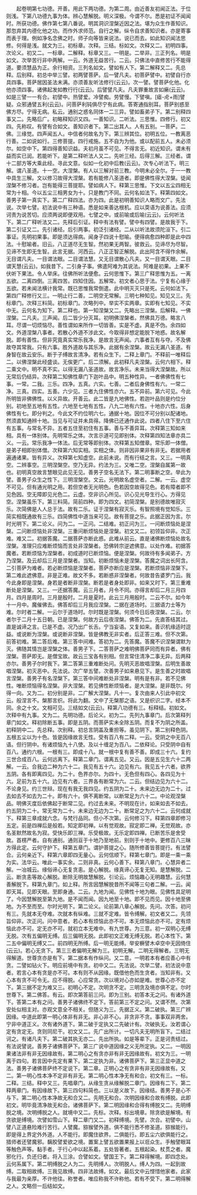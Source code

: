 <!-- { "loadSidebar": true } -->
　　起卷明第七功德。开善。用此下两功德。为第二周。由近善友初闻正法。于位则浅。下第八功德九事为体。辨心慧解脱。明义深极。今谓不尔。悉是初证不闻闻时。所获功德。佛作第七第八番说。明其洞识涅槃近因之法。堪为众生作善知识。那忽弃其内德化他之功。而作外求师范。自行之解。纵令自求善知识者。亦是寄事而表于理。例如净名念佛之时。师子向等皆来说法。说已而去。如此知识闻法思修。何得是浅。就文为三。初标章。次释。三结。标如文。次释又二。初明四事。次论义。初又二。一标章。二解释。标章又三。一明是。二举非。三正列名。明是如文。次举苦行非中两解。一云。外道无益苦行。二云。只佛法中直修苦行不能得道。要须慧品为正。余行相资。三列名如文。譬如有人下。第二解释又二。先总释。后别释。初总中举三譬。初两譬菩萨。后一譬凡夫。初菩萨譬中。初譬自行亦具四事。菩萨居因圣法未满。亦须善友听法修行(云云)。次一譬。譬菩萨化他。化他亦须四事。诸佛起发如教行行(云云)。后譬譬凡夫。凡夫罪重故言如癞(云云)。如是三譬一一有合。初譬中。热譬爱。冷譬痴。劳譬慢。下譬嗔。[瘧-虍+雨]譬疑。众邪通譬五利(云云)。问菩萨利钝俱尽宁有此病。答寄通指别耳。菩萨别惑至佛方尽。宁得无病。私云。通别之惑名同体一二三异。譬如畜弟子下。第二别释四事又二。先略后广。初略释知识又四。一善知识。二听法。三思惟。四修行。初又四。先称叹。有譬有合如文。善知识者下。第二出其人。人有五别。一菩萨。二佛。三缘觉。四声闻五人。中信者何故名为下。第三辨其位。初明五位。一教离恶行善。二如说如行。三修菩提。四行戒施。五不自为为他。或以配前五人。未必须尔。如空中下。第四得善知识益。夫初月虽不可见。不得言无。初近知识。谓未有益而实已润。若能听下。是第二释听法人又二。先听三经。后得三解。三经者。谓十二部方等大乘此经。寻此文意。似如一化初中后教(云云)。次专心听法下。明三解。谓八圣道。十一空。大涅槃。有人以三解对前三教。今明未必全尔。于一一教中具生三解。文以修习故得大涅槃。若有能修八圣道者。即是佛性得大涅槃。徒闻涅槃不修习者。岂有能得三菩提耶。譬如病人下。释第三思惟。下文以五尘四相无常为十相。今以五尘三相男女为十。只是教门不同。云何名如法下。释第四如文。善男子第一真实下。第二广释四法。亦为四。此是初明善知识人略而文广。先法说。次举七譬。初法说中有三种语。悉是如来善达根机。应以耎语为说善法。应须诃责为说苦切。应须两说即便双用。七譬之中。或前喻或后喻(云云)。云何听法下。第二广释听法又二。先释后引证。释中有法有譬。譬中有四譬。是故我于下。第二引证又二。先引诸经。后引两事。初泛引诸经。二从以听法故须陀洹下。引二事证。先明初果事。即是须达得病。闻身子四说十慰喻。便得病愈四种即是此中四法。十慰喻者。旧云。八正道尽无生智。然初果无两智。彼救云。见谛尽为尽智。见谛不生即无生智。此言无据。河西云。八正正智正解脱。此出阿含不得作余解。无目谓凡夫。一目谓法眼。二目谓法慧。又无目谓散心凡夫。又一目谓天眼。二目谓天慧(云云)。如我昔下。二引身子事。佛遣阿难为其说法。阿难是初果。上果不伏听下果法。令人举床。往佛所听法便愈。云何思惟下。第三广释思惟为五。一离五欲。二离四倒。三离四苦。四知住因。五解常。初文者心思于法。宁复有心缘于五欲。若未闻法横计我常。既已思惟我常倒遣。此中明灭灭只是死。云何如法下。第四广释修行又三。一明止行二善。二明空无常解。三明七种知见。知见又三。先标章门。次释三料简。初标章门。次略列中。举实不实两章。实即有七知见。不实中无。云何名为知下。第二释也。第一知涅槃又二。先略出三涅槃。后解释。一佛涅槃。二凡夫。三声闻。后二皆少分灭耳。初明佛涅槃者。然佛具万德。略言八耳。尽谓一切烦恼尽。善性谓如来所作一切皆善。实是不虚。真是不伪。余四如文。外道涅槃八事者。若散心外道不涉此文。今取得非想定能脱下地惑。故名解脱。即有善性。但非究竟真实常乐我净。是故言无声闻。六事者互有与夺。不及佛故夺其常我。只有六事。胜外道故与其乐净。此据有余涅槃。故云无漏八圣道。有身智在故云安乐。断于子缚故言清净。若有众生下。二释上章门。不释前一唯释后二。以佛涅槃此经盛谈。无俟更广。后二须解。此初释凡夫涅槃。云何六相下。释二乘文中。明不真不实。以得无漏八圣道故。故言净乐。未来当得大涅槃故。所以无常后仍结异。次释第二知佛性章门下迦叶品中。明五种性异。一者佛佛性有七事。一常。二我。三乐。四净。五真。六实。七善。二者后身佛性有六。一常二净。三真。四实。五善。六少见。三者九住佛性亦六。五不异前。第六可见。今此所明皆非佛佛性。以义异故。开善云。此二皆是九地佛性。若迦叶品则是约位分别。初地至五地有五性。六地至七地有五性。八九二地有六性。十地亦六性。后身佛性有七。即分判之。今此文不约位明六七。通据十地。因位不可分别以配诸地。然须直知通辨十地。当见与可证并未具得。降佛已还通作此说。四者八住下至六住有五事。与常名不异。五者五住至初住有五事。善与不善异耳。次释第三知如来相。具有一体别体。先明常乐之体。次言示道可见即别体。次释第四知法章亦具二义。一云。常乐我净一体法。后无常等即别体。次释第五知僧章。常乐即一体僧。是弟子相即别体僧。次释第六知实相。实相之体。则非因非果非有非无。若据用者遍通诸果。皆有异义。次释第七知虚空。此前未说。而有行结之言。又三。一明真空。二辨事空。三明涅槃空。空乃无异。约法为三。又唯二空。涅槃自属第一故也。初明真空故言慧眼见此见无见。善男子空名无法下。第二明事断之空。举此为譬。善男子众生之性下。三明涅槃空。文云。光明故名虚空者。二解。一云。虚空不可见。但有通光明之用。若但空者无光明色。色若因空故得见色。若有障者即不见色因。空无障即见光色二。云虚。空非识心所见。识心见光导生行心。方得见空。涅槃虽乐下。第三料简。简前四种。即为四文。初简涅槃。是别德故唯寂灭乐。次简佛是人人总于法。故有二乐。证于涅槃有寂灭乐。有智照境有觉知乐。三简实相既通故有三乐。四简佛性中道当来可见。故有菩提之乐。此据正因为言。尔时光明下。第二论义。问为二。一正问。二结难。初正问为三。一问断烦恼处是涅槃。二问断烦恼处非涅槃。三重问断烦恼处是涅槃。初文又二。初领旨仰非。次正难。难又二。初据答魔。二据菩萨亦断此惑。此难从前云。直是诸佛断烦恼处故名涅槃。准理只应难断烦恼而言处非涅槃者。恐佛转宗逆遮佛意。以处作难。初据答魔者。若断烦恼为涅槃者。初成道时已断烦恼。便是涅槃。何故待有多闻弟子。方乃涅槃。及云却后三月是涅槃者。当知。初断烦恼未是涅槃。答魔之词出长阿含。二引菩萨为难者。若必断烦恼是涅槃者。菩萨亦断应是涅槃。若断烦恼非涅槃下。第二难此遮佛意。非是正难。故文不多。若断惑非涅槃者。何故昔告婆罗门云。我今此身即是涅槃。身若是者断非涅槃。断若是者身处即非。如来又时下。第三重难断处是涅槃。又三。一还据答魔。云三月者。月令不同。亦得言却后二月三月四月。四月是周时。三月是殷时。二月是夏时。此云三月用殷时。二云不尔。如今年十一月中。魔催佛去。佛答却后三月我应涅槃。二据在道场时。三据语力士等为难。尔时者二解。一云尔于道场时。尔时既是涅槃。何须今日后夜涅槃。二云。尔者尔于二月十五日朝。已是涅槃。何故方云后夜涅槃。佛答为二。先直答结其过。直是诚谛之言。已是不虚。况乃出广长舌。宁当妄语。又复如来。善识机缘适时逗益。或说断为涅槃。或说断非涅槃。皆是佛教无非实者。后正答三难。但不次第。前答初难。第二答后难。第三答中间难。答初为二。先答魔。答魔不识涅槃谓默为灭。佛随其情岂是涅槃之体。善男子下。二答菩萨之难明佛菩萨同而有异者。佛有涅槃。菩萨即无。是僧宝故。故云三宝各有别相。但言常住清净二事无异。后两释亦尔。善男子尔时我下。第二答第三重难断处问。先明灭恶故唱涅槃。后明生善故唱涅槃。初灭恶中。先法说。次广举五譬。次善男子如来悬见下。是生善之时故唱言涅槃。善男子有名涅槃下。第三答中间难断处非涅槃。明有是有非。若不见佛性。唯断烦恼得名涅槃。非大涅槃。若见佛性断烦恼者。是大涅槃。是非既尔。何得一向。又为二。初分别是非。二广解大涅槃。凡十一。复次由来人引此中初文云。般涅言不。槃那言织。将此为翻。文中了无槃那之语。又是织识二字。经本不同。余之十文。文相可见。三结如文(云云)。释第八功德有三。标释结。初如文。次释中有九事。文为二。先明功德。后论义。初为二。先列九事章门。后次第释列章门如文。释初除断五事。即是五阴。而菩萨实未全除五阴。而复不为阴之所盖。初释阴中二。先总释。次别释。初总言阴盖及重担等。虽见阴下。第二别释色阴。五根五尘以为十色。皆是因缘故言无性。受有百八有二释。一云。受阴之中无百八语。但行阴中。有诸烦恼九十八使。及以十缠足为百八。二依释论。只受阴中自有百八。通约六根。一根有三。即成十八。就一根中复有善不善。即成三十六。复约三世合成百八。云何远离下。释第二章门。谓离五见。又云。因是五见生六十二两解。一云。合我边二种为六十二。我见有五十六。边见有六。我见五十六者。欲界五阴。各有即离四见。为二十。色界亦尔。为四十。无色但有四心。各四见为十六。足前为五十六。边见有六者。三界各有断常为六。二云。但结边见为六十二。不论身见。约三世辩。现在有我无我四见。约五阴为二十。未来边无边为二十。过去如去不如去为二十。即有六十。俱不离断常。以断常足为六十二。中论观涅槃品。明佛灭度后依佛起于断常二见。约过去未来。不明现在计。如来如去不如去。约五阴为二十。常无常为二十。未来边无边为二十。断常足之为六十二。云何成就下。释第三章成就六念。与梵行品同。但小不次第。云何修习下。释第四章即修习五定。前是四禅后是般若。知定即初禅。以有觉观故。寂定即二禅。无觉观故。亦名圣默然故名为寂。受快乐即三禅。乐受极故。无乐定即四禅。已断苦乐是舍受故。首楞严者。自有通别。通则亘于十地乃至地前。别则于十地中。更修百八三昧方得此定。云何守护下。释第五章门。谓护菩提之心。随所修善皆菩提行。有法譬合。云何亲近下。释第六章即四无量心。云何信顺下。释第七章门。即是一乘一乘为实。法华云。唯此一事实余。二则非真。云何心善下。释第八章门。心慧异者二解。一冶城云。缘俗谛心无复贪恚。是心解脱。缘真谛心无复无知。是慧解脱。二云。断贪恚等故心解脱。断除无明故慧解脱。引论云。烦恼趣心无明趣慧。云何慧善解脱下。释第九章门。如上释。所言因慧解脱昔所不闻等三句者二解。一云。闻即天耳。见即天眼。至即身通。二云。九地为闻。见佛性十地为眼。见佛性具足明了。今因慧解脱至第九地。是不闻而闻。因九地至十地。即不见而见。因十地至佛地。为不至而至。尔时光明下。第二论义。论前第八章心解脱。先问。次答。初问有三。先就本无夺难。次就本有纵难。三就不定难。皆令缚解。初文者又二。先领旨仰非。次正问。问中意者。若心本有烦恼此亦不可。本无烦恼此亦不可。定有烦恼此亦不可。定无亦不可。就初立本无难中。有九世尊。为三意。初一双明心无缚无脱。次有五偏明无缚。后三偏明无脱。此即初文正难无缚无脱。若心本性下。第二五中偏明无缚又二。前四明无所缚。后一明无能缚。举安橛譬木卓空中无因倚住(云云)。若心无贪下。第三三者偏明无解为三。初明无解。二明无得解者。三明无得解道。世尊贪亦是有下。第二据本有作纵问。又二意。一明若本有者应善心中有贪。二譬如钻火下。明应前境中有贪。初中又二。先法说。次举二譬。初法说中意者。若言心本有贪是亦不可。本有则不从因缘。既借他色而生贪者。当知非有。又心本有贪不可令无。应不得脱。心应常贪。次以境对心亦如是难。世尊心亦不定下。第三据不定为难又三。初明心不定。次明贪不定。三明贪及境亦俱不定。尔时世尊下。第二佛答。有云。即次第答前三问。即为三别。初答本无之问。有诸外道下。答第二本有之问。善男子诸佛终不定下。答前第三不定之问。又谓不然。次第安处似相主对。亦观文意全不相关。但随义为三。先据正义。第二破执。第三广辨因缘。中道此即第一明心体非有非无。非心非不心。非贪非不贪。事事双非两舍。宁非中道正义。次有诸外道下。第二破于定执又二先破计有。次破执无。汝若谓心定有贪定无。贪则同尼干。初文又二。先广出所计。一切凡夫无明所盲下。二结过诃之。有诸凡夫下。第二破其执无亦二。先出所执。如是等辈下。正是诃责结过。有法说譬说。善男子诸佛菩萨下。第三广说中道因缘之义无所定执。又二。一明因果诸法非有非无因缘故有。第二明心之有贪亦非有非无因缘故有。初文为三。一明离于四句。若言因中先定有果下。第二定执为非。诸佛菩萨下。第三正显中道之法。善男子诸佛菩萨终不定说下。第二章。正明心之有贪非有非无因缘故有。又二。第一明心性本净不定非有非无。第二明心性本净无有和合。初文有三。一标。二释。三结。释中又三。先唱章门。从缘生贪从缘解脱二章门。因缘有二下。第二释两章门。有因缘故下。第三四句料简也。三以是义故下。因缘结。善男子是心不与下。第二明心性本净故无和合又二。先明无和合。次明因缘和合故有缚脱。此即初文。明毕竟清净故无和合。诸佛菩萨下。第二明因缘和合得有缚脱又二。先明缚脱之境。次明缚脱之人。就境中又二。先标。次释。标出境章。除贪欲是解境。有贪欲是缚境。次譬如雪山下。释二章门又二。初释缚境。先譬。次合。初譬中。山譬八正道悬险难行苦行。人譬魔。猕猴譬外道。俱不能行悉不修圣道。猕猴能行。即是得上界定外外道。人不能行。即魔住欲界。二俱能行。即五尘六欲俱能行之。猎师者还譬魔邪。黐胶譬爱欲之境。置案上譬五欲置果报上以诳众生。手触譬眼耳等触色声等。黏手者。于行心中以起系着。五处皆著者。五根起染。杖贯之者。魔邪化行。负还归者。将入三涂。合譬如文。譬国王下。第二释得解境。即四念处。云何系属下。第二明缚脱之人为二。先明缚人。次明脱人。缚人为四。一起到故缚。二取相故缚。三我见故缚。四非法故缚。如文。最后文中云悭惜他家者。此家与我最为亲厚。不许他往。称誉者。唯应称我不许称他。若有不受下。第二明得解之人。文略但一后结如文。
